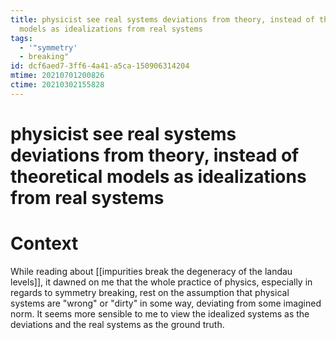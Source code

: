 ```yaml
---
title: physicist see real systems deviations from theory, instead of theoretical
  models as idealizations from real systems
tags:
  - '"symmetry'
  - breaking"
id: dcf6aed7-3ff6-4a41-a5ca-150906314204
mtime: 20210701200826
ctime: 20210302155828
---
```


# physicist see real systems deviations from theory, instead of theoretical models as idealizations from real systems

# Context

While reading about [[impurities break the degeneracy of the landau levels]], it dawned on me that the whole practice of physics, especially in regards to symmetry breaking, rest on the assumption that physical systems are "wrong" or "dirty" in some way, deviating from some imagined norm. It seems more sensible to me to view the idealized systems as the deviations and the real systems as the ground truth.
